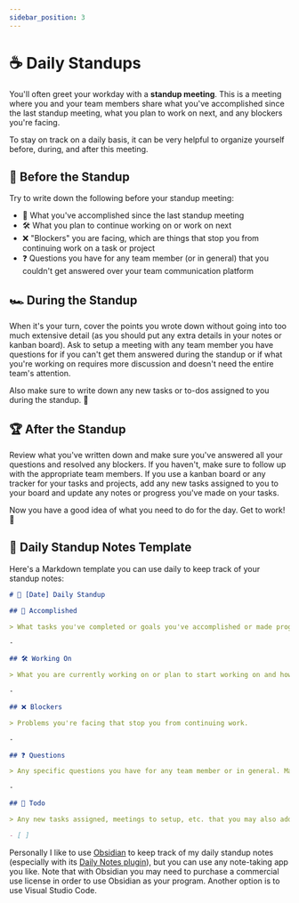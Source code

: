 ```yaml
---
sidebar_position: 3
---
```


# ☕ Daily Standups

You'll often greet your workday with a **standup meeting**. This is a meeting where you and your team members share what you've accomplished since the last standup meeting, what you plan to work on next, and any blockers you're facing.

To stay on track on a daily basis, it can be very helpful to organize yourself before, during, and after this meeting.

## 🏁 Before the Standup

Try to write down the following before your standup meeting:

- 🎉 What you've accomplished since the last standup meeting
- 🛠 What you plan to continue working on or work on next
- ❌ "Blockers" you are facing, which are things that stop you from continuing work on a task or project
- ❓ Questions you have for any team member (or in general) that you couldn't get answered over your team communication platform

## 🏎 During the Standup

When it's your turn, cover the points you wrote down without going into too much extensive detail (as you should put any extra details in your notes or kanban board). Ask to setup a meeting with any team member you have questions for if you can't get them answered during the standup or if what you're working on requires more discussion and doesn't need the entire team's attention.

Also make sure to write down any new tasks or to-dos assigned to you during the standup. 📃

## 🏆 After the Standup

Review what you've written down and make sure you've answered all your questions and resolved any blockers. If you haven't, make sure to follow up with the appropriate team members. If you use a kanban board or any tracker for your tasks and projects, add any new tasks assigned to you to your board and update any notes or progress you've made on your tasks.

Now you have a good idea of what you need to do for the day. Get to work! 💼

## 🧩 Daily Standup Notes Template

Here's a Markdown template you can use daily to keep track of your standup notes:

```markdown
# 📅 [Date] Daily Standup

## 🎉 Accomplished

> What tasks you've completed or goals you've accomplished or made progress on.

-

## 🛠 Working On

> What you are currently working on or plan to start working on and how much progress you expect to make. Also when you complete or make progress on your tasks, write down what you've done for tomorrow's Accomplished section.

-

## ❌ Blockers

> Problems you're facing that stop you from continuing work.

-

## ❓ Questions

> Any specific questions you have for any team member or in general. Make sure you write down the answers when you get them too.

-

## 📃 Todo

> Any new tasks assigned, meetings to setup, etc. that you may also add to your kanban board.

- [ ]
```

Personally I like to use [Obsidian](https://obsidian.md/) to keep track of my daily standup notes (especially with its [Daily Notes plugin](https://help.obsidian.md/Plugins/Daily+notes)), but you can use any note-taking app you like. Note that with Obsidian you may need to purchase a commercial use license in order to use Obsidian as your program. Another option is to use Visual Studio Code.
